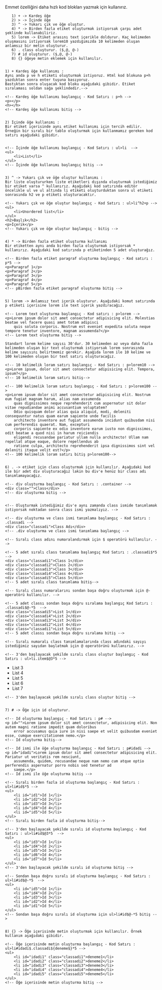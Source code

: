 Emmet özelliğini daha hızlı kod blokları yazmak için kullanırız.

       1) + -> Kardeş öğe
       2) > -> İçinde öğe
       3) ^ -> Yukarı çık ve öğe oluştur.
       4) * -> Birden fazla etiket oluşturmak istiyorsak çarpı adet şeklinde kullanabiliriz.
       5) lorem -> Etiket arasını text içerikle doldurur. Kaç kelimeden oluşmasını istiyorsak lorem10 yazdığımızda 10 kelimeden oluşan anlamsız bir metin oluşturur.
       6) . class oluşturur. ($,@, @-)
       7) # id oluşturur. ($,@, @-)
       8) {} öğeye metin eklemek için kullanılır.


    1) + Kardeş öğe kullanımı :
    Aynı anda p ve h etiketi oluşturmak istiyoruz. Html kod blokuna p+h yazdıktan sonra enter tuşuna basıyoruz.
    Bastıktan sonra oluşacak kod bloku aşağıdaki gibidir. Etiket sıralaması soldan sağa şeklindedir.-->

    <!-- Kardeş öğe kullanımı başlangıç - Kod Satırı : p+h -->
    <p></p>
    <h></h>
    <!-- Kardeş öğe kullanımı bitiş -->


    2) İçinde öğe kullanımı :
    Bir etiket içerisinde aynı etiket kullanımı için tercih edilir. Örneğin bir sıralı bir tablo oluşturmak için kullanmamız gereken kod satırı aşağıdaki gibidir.


    <!-- İçinde öğe kullanımı başlangıç - Kod Satırı : ul>li  -->
    <ul>
        <li>List</li>
    </ul>
    <!-- İçinde öğe kullanımı başlangıç bitiş -->


    3) ^ -> Yukarı çık ve öğe oluştur kullanımı :
    Bir liste oluştururken liste etiketleri dışında oluşturmak istediğimiz bir etiket varsa ^ kullanırız. Aşağıdaki kod satırında editör öncelikle ul ve ul altında li etiketi oluşturduktan sonra ul etiketi sonrasında h2 ve p etiketi oluşturacaktır.

    <!-- Yukarı çık ve öğe oluştur başlangıç - Kod Satırı : ul>li^h2+p -->
    <ul>
        <li>Unordered list</li>
    </ul>
    <h2>Başlık</h2>
    <p>İçerik</p>
    <!-- Yukarı çık ve öğe oluştur başlangıç - bitiş -->


    4) * -> Birden fazla etiket oluşturma kullanımı
    Bir etiketten aynı anda birden fazla oluşturmak istiyorsak * kullanırız. Aşağıdaki kod satırında p etiketinden 5 adet oluşturağız.

    <!-- Birden fazla etiket paragraf oluşturma başlangıç - Kod satırı : p*5 -->
    <p>Paragraf 1</p>
    <p>Paragraf 2</p>
    <p>Paragraf 3</p>
    <p>Paragraf 4</p>
    <p>Paragraf 5</p>
    <!-- pBirden fazla etiket paragraf oluşturma bitiş -->


    5) lorem -> Anlamsız text içerik oluşturur. Aşağıdaki komut satırında p etiketi içerisine lorem ile text içerik yazdıracağız.

    <!-- Lorem text oluşturma başlangıç - Kod satırı : p>lorem -->
    <p>Lorem ipsum dolor sit amet consectetur adipisicing elit. Molestias beatae vel facere quasi amet totam adipisci
        quis soluta corporis. Nostrum est eveniet expedita soluta neque tempore tenetur inventore, magnam assumenda?</p>
    <!-- Lorem text oluşturma bitiş -->

    Standart lorem kelime sayısı 30'dur. 30 kelimeden az veya daha fazla kelimeden oluşan bir text oluşturmak istiyorsak lorem sonrasında kelime sayısını belirtmemiz gerekir. Aşağıda lorem ile 10 kelime ve 100 kelimeden oluşan bir text satırı oluşturacağız.

    <!-- 10 kelimelik loram satırı başlangıç - Kod Satırı : p>lorem10 -->
    <p>Lorem ipsum, dolor sit amet consectetur adipisicing elit. Tempora, ipsum?</p>
    <!-- 10 kelimelik loram satırı bitiş-->

    <!-- 100 kelimelik loram satırı başlangıç - Kod Satırı : p>lorem100 -->
    <p>Lorem ipsum dolor sit amet consectetur adipisicing elit. Nostrum eum fugiat magnam harum, alias nam assumenda
        quas dignissimos neque reprehenderit cum aspernatur sit dolor vitae repudiandae animi accusantium voluptatem?
        Odio quisquam dolor alias quia aliquid, modi, deleniti consequuntur natus quam earum sapiente unde facilis
        architecto inventore aut fugiat assumenda incidunt quibusdam nisi cum perferendis quaerat. Nam, excepturi
        corporis sapiente ex odio inventore earum iusto non dignissimos, odit beatae a quod nisi in harum reiciendis
        eligendi recusandae pariatur ullam nulla architecto! Ullam nam repellat atque eaque, dolore repellendus ab
        ratione culpa, architecto reprehenderit ipsa dignissimos sint vel deleniti itaque velit est?</p>
    <!-- 100 kelimelik loram satırı bitiş p>lorem100-->


    6) . -> etiket için class oluşturmak için kullanılır. Aşağıdaki kod ile bir adet div oluşturacağız lakin bu div'e henüz bir class adı tanımlamayacağız.

    <!-- div oluşturma başlangıç - Kod Satırı : .container -->
    <div class="">Class</div>
    <!-- div oluşturma bitiş -->


    <!-- Oluşturmak istediğimiz div'e aynı zamanda class ismide tanımlamak istiyorsak noktadan sonra class ismi yazmalıyız. -->

    <!-- div oluşturma ve class ismi tanımlama başlangıç - Kod Satırı : .classadi -->
    <div class="classadi">Class Adı</div>
    <!-- .div oluşturma ve class ismi tanımlama başlangıç -->

    <!-- Sıralı class adını numaralandırmak için $ operatörü kullanılır. -->

    <!-- 5 adet sıralı class tanımlama başlangıç Kod Satırı : .classadi$*5 -->
    <div class="classadi1">Class 1</div>
    <div class="classadi2">Class 2</div>
    <div class="classadi3">Class 3</div>
    <div class="classadi4">Class 4</div>
    <div class="classadi5">Class 5</div>
    <!-- 5 adet sıralı class tanımlama bitiş-->

    <!-- Sıralı class numaralarını sondan başa doğru oluşturmak için @- operatörü kullanılır. -->

    <!-- 5 adet classı sondan başa doğru sıralama başlangıç Kod Satırı : .classadi$@-*5  -->
    <div class="classadi5">List 1</div>
    <div class="classadi4">List 2</div>
    <div class="classadi3">List 3</div>
    <div class="classadi2">List 4</div>
    <div class="classadi1">List 5</div>
    <!-- 5 adet classı sondan başa doğru sıralama bitiş -->

    <!-- Sıralı numaralı class tanımlamalarında class adındaki sayıyı istediğimiz sayıdan başlatmak için @ operatörünü kullanırız. -->

    <!-- 3'den başlayacak şekilde sıralı class oluştur başlangıç - Kod Satırı : ul>li.item$@3*5 -->

<ul>
<li class="classadi3">List 3</li>
<li class="classadi4">List 4</li>
<li class="classadi5">List 5</li>
<li class="classadi6">List 6</li>
<li class="classadi7">List 7</li>
</ul>

    <!-- 3'den başlayacak şekilde sıralı class oluştur bitiş -->


    7) # -> Öğe için id oluşturur.

    <!-- Id oluşturma başlangıç - Kod Satırı : p# -->
    <p id="">Lorem ipsum dolor sit amet consectetur, adipisicing elit. Non autem magni ratione impedit quam doloribus
        error accusamus quia iure in nisi saepe et velit quibusdam eveniet esse, cumque exercitationem nemo.</p>
    <!-- Id oluşturma bitiş-->

    <!-- Id ismi ile öğe oluşturma başlangıç - Kod Satırı : p#idadi -->
    <p id="idadi">Lorem ipsum dolor sit amet consectetur adipisicing elit. Pariatur ut veritatis rem nesciunt,
        assumenda, quidem, recusandae neque nam nemo cum atque optio perferendis aspernatur porro nobis sed tenetur ad
        saepe.</p>
    <!-- Id ismi ile öğe oluşturma bitiş -->

    <!-- Sıralı birden fazla id oluşturma başlangıç - Kod Satırı : ul>li#id$*5 -->
    <ul>
        <li id="id1">Id 1</li>
        <li id="id2">Id 2</li>
        <li id="id3">Id 3</li>
        <li id="id4">Id 4</li>
        <li id="id5">Id 5</li>
    </ul>
    <!-- Sıralı birden fazla id oluşturma bitiş-->

    <!-- 3'den başlayacak şekilde sıralı id oluşturma başlangıç - Kod Satırı : ul>li#id$@3*5  -->
    <ul>
        <li id="id3">Id 1</li>
        <li id="id4">Id 2</li>
        <li id="id5">Id 3</li>
        <li id="id6">Id 4</li>
        <li id="id7">Id 5</li>
    </ul>
    <!-- 3'den başlayacak şekilde sıralı id oluşturma bitiş -->

    <!-- Sondan başa doğru sıralı id oluşturma başlangıç - Kod Satırı : ul>li#id$@-*5  -->
    <ul>
        <li id="id5">Id 1</li>
        <li id="id4">Id 2</li>
        <li id="id3">Id 3</li>
        <li id="id2">Id 4</li>
        <li id="id1">Id 5</li>
    </ul>
    <!-- Sondan başa doğru sıralı id oluşturma için ul>li#id$@-*5 bitiş -->


    8) {} -> Öğe içerisinde metin oluşturmak için kullanılır. Örnek kullanım aşağıdaki gibidir.

    <!-- Öğe içerisinde metin oluşturma başlangıç - Kod Satırı : ul>li#idadi$.classadi${deneme$}*5 -->
    <ul>
        <li id="idadi1" class="classadi1">deneme1</li>
        <li id="idadi2" class="classadi2">deneme2</li>
        <li id="idadi3" class="classadi3">deneme3</li>
        <li id="idadi4" class="classadi4">deneme4</li>
        <li id="idadi5" class="classadi5">deneme5</li>
    </ul>
    <!-- Öğe içerisinde metin oluşturma bitiş -->
